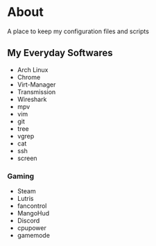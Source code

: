 # About

A place to keep my configuration files and scripts

## My Everyday Softwares

- Arch Linux
- Chrome
- Virt-Manager
- Transmission
- Wireshark
- mpv
- vim
- git
- tree
- vgrep
- cat
- ssh
- screen

### Gaming

- Steam
- Lutris
- fancontrol
- MangoHud
- Discord
- cpupower
- gamemode

